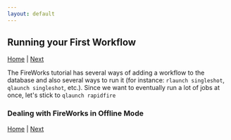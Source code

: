 ```yaml
---
layout: default
---
```


## Running your First Workflow

[Home](../) | [Next](./FW4-Advanced-Setups.html)

The FireWorks tutorial has several ways of adding a workflow to the database and also several ways to run it (for instance: `rlaunch singleshot`, `qlaunch singleshot`, etc.). Since we want to eventually run a lot of jobs at once, let's stick to `qlaunch rapidfire`

### Dealing with FireWorks in Offline Mode



[Home](../) | [Next](./FW4-Advanced-Setups.html)
